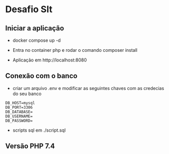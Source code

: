 # Desafio Slt

## Iniciar a aplicação

- docker compose  up -d 
- Entra no container php e rodar o comando composer install

- Aplicação em http://localhost:8080

## Conexão com o banco
- criar um arquivo .env e modificar as seguintes chaves com as credecias do seu banco
```
DB_HOST=mysql
DB_PORT=3306
DB_DATABASE=
DB_USERNAME=
DB_PASSWORD=

```

- scripts sql em ./script.sql


## Versão PHP 7.4 
